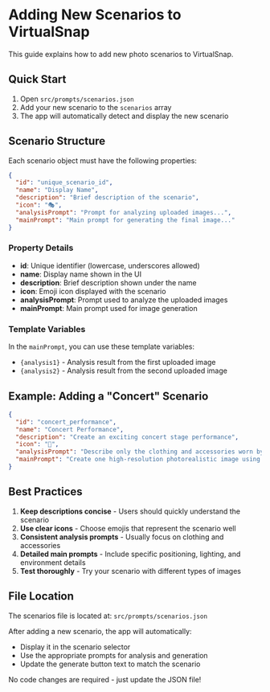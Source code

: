# Adding New Scenarios to VirtualSnap

This guide explains how to add new photo scenarios to VirtualSnap.

## Quick Start

1. Open `src/prompts/scenarios.json`
2. Add your new scenario to the `scenarios` array
3. The app will automatically detect and display the new scenario

## Scenario Structure

Each scenario object must have the following properties:

```json
{
  "id": "unique_scenario_id",
  "name": "Display Name",
  "description": "Brief description of the scenario",
  "icon": "🎭",
  "analysisPrompt": "Prompt for analyzing uploaded images...",
  "mainPrompt": "Main prompt for generating the final image..."
}
```

### Property Details

- **id**: Unique identifier (lowercase, underscores allowed)
- **name**: Display name shown in the UI
- **description**: Brief description shown under the name
- **icon**: Emoji icon displayed with the scenario
- **analysisPrompt**: Prompt used to analyze the uploaded images
- **mainPrompt**: Main prompt used for image generation

### Template Variables

In the `mainPrompt`, you can use these template variables:
- `{analysis1}` - Analysis result from the first uploaded image
- `{analysis2}` - Analysis result from the second uploaded image

## Example: Adding a "Concert" Scenario

```json
{
  "id": "concert_performance",
  "name": "Concert Performance",
  "description": "Create an exciting concert stage performance",
  "icon": "🎤",
  "analysisPrompt": "Describe only the clothing and accessories worn by the person in this image. Be concise and specific. Example: 'a person wearing a blue jacket, red top, and glasses'. Do NOT describe their face, hair, body, or the background.",
  "mainPrompt": "Create one high-resolution photorealistic image using the two uploaded models.\n\nImportant:\n- Use ONLY the face, hairstyle, clothing, and accessories from the uploaded images.\n- IGNORE all original body poses, postures, angles, and backgrounds from the uploaded photos.\n- The bodies and poses must follow this prompt description strictly.\n\nScene & Environment:\n- Large concert stage with bright stage lighting and effects.\n- Crowd of excited fans in the background (blurred).\n- Professional stage setup with microphones and equipment.\n- Dynamic concert lighting with colorful stage lights.\n\nPositions:\n- Model 1 ({analysis1}): Standing center stage with microphone, performing energetically, one hand holding mic close to mouth.\n- Model 2 ({analysis2}): Standing slightly behind and to the side, also performing, both hands free in expressive gesture.\n\nCamera framing:\n- Wide shot capturing both performers on stage.\n- Angle that shows the stage setup and crowd atmosphere.\n- Dynamic concert photography style.\n\nFaces & Clothing:\n- Preserve each model's original face exactly as uploaded. No swaps, no blending, no reinterpretation.\n- Keep all original clothing and accessories exactly as uploaded.\n\nOutput:\n- A single, coherent, realistic concert performance scene with both models.\n- Both faces visible, dramatically lit by stage lighting.\n- Bodies and poses must follow the new scene description, not the original images.\n- Exciting concert atmosphere.\n\nNegative constraints:\n- No double backgrounds.\n- No mismatched or merged scenes.\n- No duplicate bodies or heads.\n- No face swap.\n- No unnatural lighting from original photos.\n- No copying of original body posture from the uploaded photos."
}
```

## Best Practices

1. **Keep descriptions concise** - Users should quickly understand the scenario
2. **Use clear icons** - Choose emojis that represent the scenario well
3. **Consistent analysis prompts** - Usually focus on clothing and accessories
4. **Detailed main prompts** - Include specific positioning, lighting, and environment details
5. **Test thoroughly** - Try your scenario with different types of images

## File Location

The scenarios file is located at: `src/prompts/scenarios.json`

After adding a new scenario, the app will automatically:
- Display it in the scenario selector
- Use the appropriate prompts for analysis and generation
- Update the generate button text to match the scenario

No code changes are required - just update the JSON file!
